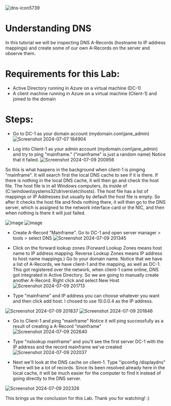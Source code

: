 
![dns-icon5739](https://github.com/user-attachments/assets/00ed6fdc-be34-4728-9c93-e9e94ccc0e6e)

# Understanding DNS

In this tutorial we will be inspecting DNS A-Records (hostname to IP address mappings) and create some of our own A-Records on the server and observe them.

# Requirements for this Lab:
- Active Directory running in Azure on a virtual machine (DC-1)
- A client machine running in Azure on a virtual machine (Client-1) and joined to the domain

# Steps:

- Go to DC-1 as your domain account (mydomain.com\jane_admin)
![Screenshot 2024-07-07 184904](https://github.com/user-attachments/assets/a18054f7-2d18-4238-b543-c865a3b910d3)

- Log into Client-1 as your admin account (mydomain.com\jane_admin) and try to ping "mainframe." ("mainframe" is just a random name) Notice that it failed.
![Screenshot 2024-07-09 200956](https://github.com/user-attachments/assets/8290f0d8-6614-42ab-a447-332ba6594e54)

So this is what haapens in the background when client-1 is pinging "mainframe". It will search first the local DNS cache to see if it is there. If there is nothing in the local DNS cache, it will then go and check the host file. The host file is in all Windows computers, its inside of (C:\windows\systems32\drivers\etc\hosts). The host file has a list of mappings or IP Addresses but usually by default the host file is empty. So after it checks the host file and finds nothing there, it will then go to the DNS server, which is assigned to the network interface card or the NIC, and then when nothing is there it will just failed.

![image](https://github.com/user-attachments/assets/1b8d8043-3d78-4d92-b561-2849c56014c1)
![image](https://github.com/user-attachments/assets/efd2bd32-0698-4511-9173-2b7fdd87ae18)

- Create A-Record "Mainframe". Go to DC-1 and open server manager > tools > select DNS
![Screenshot 2024-07-09 201345](https://github.com/user-attachments/assets/1d101651-7016-4d38-8fe7-7dca77b87577)

- Click on the forward lookup zones (Forward Lookup Zones means host name to IP address mapping. Reverse Lookup Zones means IP address to host name mappings.) Go to your domain name. Notice that we have a list of A-Records, we have client-1 and the mapping, as well as DC-1. This got registered over the network, when client-1 came online, DNS got integrated in Active Directory. So we are going to manually create another A-Record. Right click and select New Host 
![Screenshot 2024-07-09 201713](https://github.com/user-attachments/assets/96f8d8d0-1d33-4fe9-a317-aa405de8c34b)

- Type "mainframe" and IP address you can choose whatever you want and then click add host. I chosed to use 10.0.0.4 as the IP address.

![Screenshot 2024-07-09 201837](https://github.com/user-attachments/assets/0cdfb250-32c7-4c65-9912-a2e7815b8242)
![Screenshot 2024-07-09 201846](https://github.com/user-attachments/assets/592ccb00-8742-42c1-9949-be516c50de8f)

- Go to Client-1 and ping "mainframe" Notice it will ping successfully as a result of creating a A-Record "mainframe"
![Screenshot 2024-07-09 202640](https://github.com/user-attachments/assets/8f20d354-9af6-48c2-b9fe-9045ab9f74c4)

- Type "nslookup mainframe" and you'll see the first server DC-1 with the IP address and the record mainframe we've created
![Screenshot 2024-07-09 202037](https://github.com/user-attachments/assets/d2272729-eab7-4452-89cf-b9aacfd03b60)

- Next we'll look at the DNS cache on client-1. Type "ipconfig /displaydns" There will be a lot of records. Since its been resolved already here in the local cache, it will be much easier for the computer to find it instead of going directly to the DNS server.

![Screenshot 2024-07-09 202326](https://github.com/user-attachments/assets/26500048-5268-4275-baea-b06759cfd14f)

This brings us the conclusion for this Lab. Thank you for watching! :)

